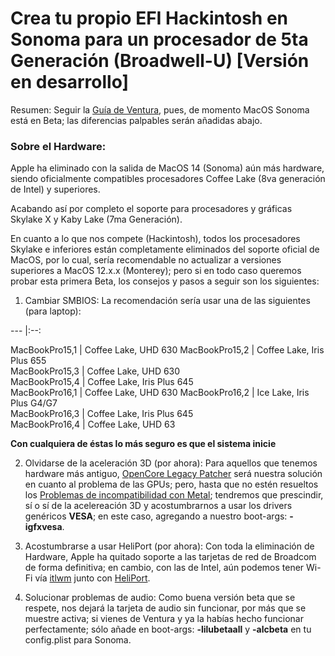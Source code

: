 [Guía de Ventura]: https://github.com/sebasrock156/Acer-E5-572-TMP246-OpenCore/blob/Ventura/GUIA.md
[Problemas de incompatibilidad con Metal]: https://github.com/dortania/OpenCore-Legacy-Patcher/issues/1076
[OpenCore Legacy Patcher]: https://github.com/dortania/OpenCore-Legacy-Patcher
[itlwm]: https://github.com/OpenIntelWireless/itlwm/releases/download/v2.2.0/itlwm_v2.2.0_stable.kext.zip
[HeliPort]: https://github.com/OpenIntelWireless/HeliPort


# Crea tu propio EFI Hackintosh en Sonoma para un procesador de 5ta Generación (Broadwell-U) [Versión en desarrollo]

Resumen: Seguir la [Guía de Ventura], pues, de momento MacOS Sonoma está en Beta; las diferencias palpables serán añadidas abajo.

### Sobre el Hardware:

Apple ha eliminado con la salida de MacOS 14 (Sonoma) aún más hardware, siendo oficialmente compatibles procesadores Coffee Lake (8va generación de Intel) y superiores.

Acabando así por completo el soporte para procesadores y gráficas Skylake X y Kaby Lake (7ma Generación).

En cuanto a lo que nos compete (Hackintosh), todos los procesadores Skylake e inferiores están completamente eliminados del soporte oficial de MacOS, por lo cual, sería recomendable no actualizar a versiones superiores a MacOS 12.x.x (Monterey); pero si en todo caso queremos probar esta primera Beta, los consejos y pasos a seguir son los siguientes:

1. Cambiar SMBIOS: La recomendación sería usar una de las siguientes (para laptop):

--- |:--:

MacBookPro15,1 | Coffee Lake, UHD 630
MacBookPro15,2 | Coffee Lake, Iris Plus 655    
MacBookPro15,3 | Coffee Lake, UHD 630  
MacBookPro15,4 | Coffee Lake, Iris Plus 645   
MacBookPro16,1 | Coffee Lake, UHD 630
MacBookPro16,2 | Ice Lake, Iris Plus G4/G7     
MacBookPro16,3 | Coffee Lake, Iris Plus 645  
MacBookPro16,4 | Coffee Lake, UHD 63


**Con cualquiera de éstas lo más seguro es que el sistema inicie**


2. Olvidarse de la aceleración 3D (por ahora): Para aquellos que tenemos hardware más antiguo, [OpenCore Legacy Patcher] será nuestra solución en cuanto al problema de las GPUs; pero, hasta que no estén resueltos los [Problemas de incompatibilidad con Metal]; tendremos que prescindir, sí o sí de la acelereación 3D y acostumbrarnos a usar los drivers genéricos **VESA**; en este caso, agregando a nuestro boot-args: **-igfxvesa**.


3. Acostumbrarse a usar HeliPort (por ahora): Con toda la eliminación de Hardware, Apple ha quitado soporte a las tarjetas de red de Broadcom de forma definitiva; en cambio, con las de Intel, aún podemos tener Wi-Fi vía [itlwm] junto con [HeliPort].


4. Solucionar problemas de audio: Como buena versión beta que se respete, nos dejará la tarjeta de audio sin funcionar, por más que se muestre activa; si vienes de Ventura y ya la habías hecho funcionar perfectamente; sólo añade en boot-args: **-lilubetaall** y **-alcbeta** en tu config.plist para Sonoma.
